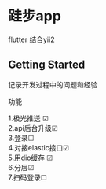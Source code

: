 # 跬步app

flutter 结合yii2

## Getting Started

记录开发过程中的问题和经验 

功能

1.极光推送 ☑  
2.api后台升级☑  
3.登录☐  
4.对接elastic接口☑  
5.用dio缓存 ☑  
6.分层☑  
7.扫码登录☐  
